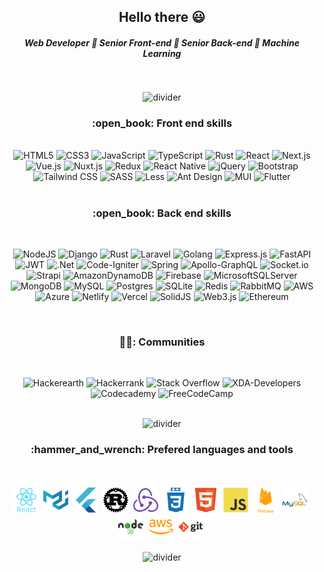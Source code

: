 <h2 align="center">Hello there 😃 </h2>
<h4 align="center"><i>Web Developer 🌱 Senior Front-end 🌱 Senior Back-end 🌱 Machine Learning</i></h4>
<br>


<br />
<div align="center">
  <img src="https://github.com/naruhitokaide/naruhitokaide/blob/main/divider1.png" alt="divider" />
</div>
<h3 align="center"> :open_book: Front end skills</h3><br />

<div align="center" style="width:100%; text-align: center;">
  <img src="https://img.shields.io/badge/HTML5-E34F26?style=for-the-badge&logo=HTML5&logoColor=white" alt="HTML5" />
  <img src="https://img.shields.io/badge/CSS3-1572B6?style=for-the-badge&logo=css3&logoColor=white" alt="CSS3" />
  <img src="https://img.shields.io/badge/JavaScript-F7DF1E?logo=JavaScript&logoColor=000&style=for-the-badge"
    alt="JavaScript" />
  <img src="https://shields.io/badge/TypeScript-3178C6?logo=TypeScript&logoColor=FFF&style=for-the-badge"
    alt="TypeScript" />
  <img src="https://img.shields.io/badge/rust-000000?style=for-the-badge&logo=rust&logoColor=white"
    alt="Rust" />
  <img src="https://img.shields.io/badge/react-%2320232a.svg?style=for-the-badge&logo=react&logoColor=%2361DAFB"
    alt="React" />
  <img src="https://img.shields.io/badge/next.js-000000?style=for-the-badge&logo=nextdotjs&logoColor=white"
    alt="Next.js" />
  <img src="https://img.shields.io/badge/vuejs-%2335495e.svg?style=for-the-badge&logo=vuedotjs&logoColor=%234FC08D"
    alt="Vue.js" />
  <img src="https://img.shields.io/badge/Nuxt.js-00DC82?logo=nuxtdotjs&logoColor=fff&style=for-the-badge"
    alt="Nuxt.js" />
  <img src="https://img.shields.io/badge/redux-%23593d88.svg?style=for-the-badge&logo=redux&logoColor=white"
    alt="Redux" />
  <img src="https://img.shields.io/badge/react_native-%2320232a.svg?style=for-the-badge&logo=react&logoColor=%2361DAFB"
    alt="React Native" />
  <img src="https://img.shields.io/badge/jquery-%230769AD.svg?style=for-the-badge&logo=jquery&logoColor=white"
    alt="jQuery" />
  <img src="https://img.shields.io/badge/bootstrap-%23563D7C.svg?style=for-the-badge&logo=bootstrap&logoColor=white"
    alt="Bootstrap" />
  <img
    src="https://img.shields.io/badge/tailwindcss-%2338B2AC.svg?style=for-the-badge&logo=tailwind-css&logoColor=white"
    alt="Tailwind CSS" />
  <img src="https://img.shields.io/badge/SASS-hotpink.svg?style=for-the-badge&logo=SASS&logoColor=white" alt="SASS" />
  <img src="https://img.shields.io/badge/less-2B4C80?style=for-the-badge&logo=less&logoColor=white" alt="Less" />
  <img src="https://img.shields.io/badge/-AntDesign-%230170FE?style=for-the-badge&logo=ant-design&logoColor=white"
    alt="Ant Design" />
  <img src="https://img.shields.io/badge/MUI-%230081CB.svg?style=for-the-badge&logo=mui&logoColor=white" alt="MUI" />
  <img src="https://img.shields.io/badge/Flutter-%2302569B.svg?style=for-the-badge&logo=Flutter&logoColor=white"
    alt="Flutter" />
</div>


<div align="center" style="witdh:100%">
  <br />
  <h3 align="center"> :open_book: Back end skills</h3><br />
  
  ![NodeJS](https://img.shields.io/badge/node.js-6DA55F?style=for-the-badge&logo=node.js&logoColor=white)
  ![Django](https://img.shields.io/badge/django-%23092E20.svg?style=for-the-badge&logo=django&logoColor=white)
  ![Rust](https://img.shields.io/badge/rust-000000?style=for-the-badge&logo=rust&logoColor=white)
  ![Laravel](https://img.shields.io/badge/laravel-%23FF2D20.svg?style=for-the-badge&logo=laravel&logoColor=white)
  ![Golang](https://img.shields.io/badge/Golang-%23EF4223.svg?style=for-the-badge&logo=Golang&logoColor=white)
  ![Express.js](https://img.shields.io/badge/express.js-%23404d59.svg?style=for-the-badge&logo=express&logoColor=%2361DAFB)
  ![FastAPI](https://img.shields.io/badge/FastAPI-005571?style=for-the-badge&logo=fastapi)
  ![JWT](https://img.shields.io/badge/JWT-black?style=for-the-badge&logo=JSON%20web%20tokens)
  ![.Net](https://img.shields.io/badge/.NET-5C2D91?style=for-the-badge&logo=.net&logoColor=white)
  ![Code-Igniter](https://img.shields.io/badge/CodeIgniter-%23EF4223.svg?style=for-the-badge&logo=codeIgniter&logoColor=white)
  ![Spring](https://img.shields.io/badge/spring-%236DB33F.svg?style=for-the-badge&logo=spring&logoColor=white)
  ![Apollo-GraphQL](https://img.shields.io/badge/-ApolloGraphQL-311C87?style=for-the-badge&logo=apollo-graphql)
  ![Socket.io](https://img.shields.io/badge/Socket.io-black?style=for-the-badge&logo=socket.io&badgeColor=010101)
  ![Strapi](https://img.shields.io/badge/strapi-%232E7EEA.svg?style=for-the-badge&logo=strapi&logoColor=white)
  ![AmazonDynamoDB](https://img.shields.io/badge/Amazon%20DynamoDB-4053D6?style=for-the-badge&logo=Amazon%20DynamoDB&logoColor=white)
  ![Firebase](https://img.shields.io/badge/Firebase-039BE5?style=for-the-badge&logo=Firebase&logoColor=white)
  ![MicrosoftSQLServer](https://img.shields.io/badge/Microsoft%20SQL%20Sever-CC2927?style=for-the-badge&logo=microsoft%20sql%20server&logoColor=white)
  ![MongoDB](https://img.shields.io/badge/MongoDB-%234ea94b.svg?style=for-the-badge&logo=mongodb&logoColor=white)
  ![MySQL](https://img.shields.io/badge/mysql-%2300f.svg?style=for-the-badge&logo=mysql&logoColor=white)
  ![Postgres](https://img.shields.io/badge/postgres-%23316192.svg?style=for-the-badge&logo=postgresql&logoColor=white)
  ![SQLite](https://img.shields.io/badge/sqlite-%2307405e.svg?style=for-the-badge&logo=sqlite&logoColor=white)
  ![Redis](https://img.shields.io/badge/redis-%23DD0031.svg?style=for-the-badge&logo=redis&logoColor=white)
  ![RabbitMQ](https://img.shields.io/badge/Rabbitmq-FF6600?style=for-the-badge&logo=rabbitmq&logoColor=white)
  ![AWS](https://img.shields.io/badge/AWS-%23FF9900.svg?style=for-the-badge&logo=amazon-aws&logoColor=white)
  ![Azure](https://img.shields.io/badge/azure-%230072C6.svg?style=for-the-badge&logo=microsoftazure&logoColor=white)
  ![Netlify](https://img.shields.io/badge/netlify-%23000000.svg?style=for-the-badge&logo=netlify&logoColor=#00C7B7)
  ![Vercel](https://img.shields.io/badge/vercel-%23000000.svg?style=for-the-badge&logo=vercel&logoColor=white)
  ![SolidJS](https://img.shields.io/badge/SolidJS-2c4f7c?style=for-the-badge&logo=solid&logoColor=c8c9cb)
  ![Web3.js](https://img.shields.io/badge/web3.js-F16822?style=for-the-badge&logo=web3.js&logoColor=white)
  ![Ethereum](https://img.shields.io/badge/Ethereum-3C3C3D?style=for-the-badge&logo=Ethereum&logoColor=white)
</div>

<div align="center" style="witdh:100%">
  <br />
  <h3> 👱‍♀️: Communities</h3><br />

  ![Hackerearth](https://img.shields.io/badge/HackerEarth-%232C3454.svg?&style=for-the-badge&logo=HackerEarth&logoColor=Blue)
  ![Hackerrank](https://img.shields.io/badge/-Hackerrank-2EC866?style=for-the-badge&logo=HackerRank&logoColor=white)
  ![Stack
  Overflow](https://img.shields.io/badge/-Stackoverflow-FE7A16?style=for-the-badge&logo=stack-overflow&logoColor=white)
  ![XDA-Developers](https://img.shields.io/badge/XDA--Developers-%23AC6E2F.svg?style=for-the-badge&logo=XDA-Developers&logoColor=white)
  ![Codecademy](https://img.shields.io/badge/Codecademy-FFF0E5?style=for-the-badge&logo=codecademy&logoColor=1F243A)
  ![FreeCodeCamp](https://img.shields.io/badge/Freecodecamp-%23123.svg?&style=for-the-badge&logo=freecodecamp&logoColor=green)
</div>

<br />
<div align="center">
  <img src="https://github.com/naruhitokaide/naruhitokaide/blob/main/divider2.png" alt="divider" />
</div>
<div align="center" style="witdh:100%">
  <h3>
    :hammer_and_wrench: Prefered languages and tools
  </h3><br /><br />
  <img src="https://github.com/devicons/devicon/blob/master/icons/react/react-original-wordmark.svg" title="React"
    alt="React" width="40" height="40" />&nbsp;
  <img src="https://github.com/devicons/devicon/blob/master/icons/materialui/materialui-original.svg"
    title="Material UI" alt="Material UI" width="40" height="40" />&nbsp;
  <img src="https://github.com/devicons/devicon/blob/master/icons/flutter/flutter-original.svg" title="Flutter"
    alt="Flutter" width="40" height="40" />&nbsp;
  <img src="https://github.com/devicons/devicon/blob/master/icons/rust/rust-original.svg" title="Rust"
    alt="Rust" width="40" height="40" />&nbsp;
  <img src="https://github.com/devicons/devicon/blob/master/icons/redux/redux-original.svg" title="Redux" alt="Redux "
    width="40" height="40" />&nbsp;
  <img src="https://github.com/devicons/devicon/blob/master/icons/css3/css3-plain-wordmark.svg" title="CSS3" alt="CSS"
    width="40" height="40" />&nbsp;
  <img src="https://github.com/devicons/devicon/blob/master/icons/html5/html5-original.svg" title="HTML5" alt="HTML"
    width="40" height="40" />&nbsp;
  <img src="https://github.com/devicons/devicon/blob/master/icons/javascript/javascript-original.svg" title="JavaScript"
    alt="JavaScript" width="40" height="40" />&nbsp;
  <img src="https://github.com/devicons/devicon/blob/master/icons/firebase/firebase-plain-wordmark.svg" title="Firebase"
    alt="Firebase" width="40" height="40" />&nbsp;
  <img src="https://github.com/devicons/devicon/blob/master/icons/mysql/mysql-original-wordmark.svg" title="MySQL"
    alt="MySQL" width="40" height="40" />&nbsp;
  <img src="https://github.com/devicons/devicon/blob/master/icons/nodejs/nodejs-original-wordmark.svg" title="NodeJS"
    alt="NodeJS" width="40" height="40" />&nbsp;
  <img
    src="https://github.com/devicons/devicon/blob/master/icons/amazonwebservices/amazonwebservices-plain-wordmark.svg"
    title="AWS" alt="AWS" width="40" height="40" />&nbsp;
  <img src="https://github.com/devicons/devicon/blob/master/icons/git/git-original-wordmark.svg" title="Git" alt="Git"
    width="40" height="40" />&nbsp;
</div>
<br />
<div align="center">
  <img src="https://github.com/naruhitokaide/naruhitokaide/blob/main/divider1.png" alt="divider" />
</div>
